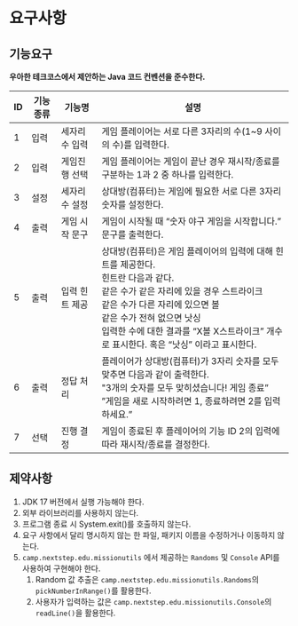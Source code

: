 # 요구사항
## 기능요구
**우아한 테크코스에서 제안하는 Java 코드 컨벤션을 준수한다.**

| ID | 기능종류 | 기능명      | 설명                                                                                                                                                                                          |
|----|------|----------|---------------------------------------------------------------------------------------------------------------------------------------------------------------------------------------------|
| 1  | 입력   | 세자리 수 입력 | 게임 플레이어는 서로 다른 3자리의 수(1~9 사이의 수)를 입력한다.                                                                                                                                                     |
| 2  | 입력   | 게임진행 선택  | 게임 플레이어는 게임이 끝난 경우 재시작/종료를 구분하는 1과 2 중 하나를 입력한다.                                                                                                                                            |
| 3  | 설정   | 세자리 수 설정 | 상대방(컴퓨터)는 게임에 필요한 서로 다른 3자리 숫자를 설정한다.                                                                                                                                                       |
| 4  | 출력   | 게임 시작 문구 | 게임이 시작될 때 “숫자 야구 게임을 시작합니다.” 문구를 출력한다.                                                                                                                                                      |
| 5  | 출력   | 입력 힌트 제공 | 상대방(컴퓨터)은 게임 플레이어의 입력에 대해 힌트를 제공한다. <br> 힌트란 다음과 같다. <br> 같은 수가 같은 자리에 있을 경우 스트라이크 <br> 같은 수가 다른 자리에 있으면 볼 <br> 같은 수가 전혀 없으면 낫싱 <br> 입력한 수에 대한 결과를 “X볼 X스트라이크” 개수로 표시한다.  혹은 “낫싱” 이라고 표시한다. |
| 6  | 출력   | 정답 처리    | 플레이어가 상대방(컴퓨터)가 3자리 숫자를 모두 맞추면 다음과 같이 출력한다. <br> "3개의 숫자를 모두 맞히셨습니다! 게임 종료” <br> ”게임을 새로 시작하려면 1, 종료하려면 2를 입력하세요.”                                                                          |
| 7  | 선택   | 진행 결정    | 게임이 종료된 후 플레이어의 기능 ID 2의 입력에 따라 재시작/종료를 결정한다.                                                                                                                                               |
## 제약사항
1. JDK 17 버전에서 실행 가능해야 한다.
2. 외부 라이브러리를 사용하지 않는다.
3. 프로그램 종료 시 System.exit()를 호출하지 않는다.
4. 요구 사항에서 달리 명시하지 않는 한 파일, 패키지 이름을 수정하거나 이동하지 않는다.
5. `camp.nextstep.edu.missionutils` 에서 제공하는 `Randoms` 및 `Console` API를 사용하여 구현해야 한다.
    1. Random 값 추출은 `camp.nextstep.edu.missionutils.Randoms`의 `pickNumberInRange()`를 활용한다.
    2. 사용자가 입력하는 값은 `camp.nextstep.edu.missionutils.Console`의 `readLine()`을 활용한다.